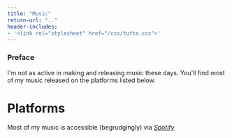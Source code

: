 ```yaml
---
title: "Music"
return-url: ".."
header-includes:
- '<link rel="stylesheet" href="/css/tufte.css">'
---
```



### Preface
I'm not as active in making and releasing music these days. You'll
find most of my music released on the platforms listed below. 


# Platforms

Most of my music is accessible (begrudgingly) via
[*Spotify*](https://open.spotify.com/artist/2stp6XCHbjsyVmOYGyYBuz?si=i3yoQQjXTY-YWtr2vZ96Aw)


